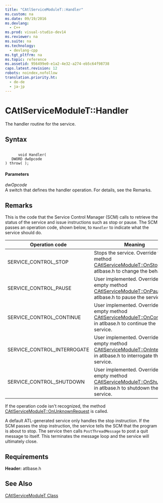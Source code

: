 ```yaml
---
title: "CAtlServiceModuleT::Handler"
ms.custom: na
ms.date: 09/19/2016
ms.devlang: 
  - C++
ms.prod: visual-studio-dev14
ms.reviewer: na
ms.suite: na
ms.technology: 
  - devlang-cpp
ms.tgt_pltfrm: na
ms.topic: reference
ms.assetid: 956499e0-e1a2-4e32-a274-eb5c64f98738
caps.latest.revision: 12
robots: noindex,nofollow
translation.priority.ht: 
  - de-de
  - ja-jp
---
```

# CAtlServiceModuleT::Handler
The handler routine for the service.  
  
## Syntax  
  
```  
  
      void Handler(  
   DWORD dwOpcode   
) throw( );  
```  
  
#### Parameters  
 *dwOpcode*  
 A switch that defines the handler operation. For details, see the Remarks.  
  
## Remarks  
 This is the code that the Service Control Manager (SCM) calls to retrieve the status of the service and issue instructions such as stop or pause. The SCM passes an operation code, shown below, to `Handler` to indicate what the service should do.  
  
|Operation code|Meaning|  
|--------------------|-------------|  
|SERVICE_CONTROL_STOP|Stops the service. Override the method [CAtlServiceModuleT::OnStop](../vs140/CAtlServiceModuleT--OnStop.md) in atlbase.h to change the behavior.|  
|SERVICE_CONTROL_PAUSE|User implemented. Override the empty method [CAtlServiceModuleT::OnPause](../vs140/CAtlServiceModuleT--OnPause.md) in atlbase.h to pause the service.|  
|SERVICE_CONTROL_CONTINUE|User implemented. Override the empty method [CAtlServiceModuleT::OnContinue](../vs140/CAtlServiceModuleT--OnContinue.md) in atlbase.h to continue the service.|  
|SERVICE_CONTROL_INTERROGATE|User implemented. Override the empty method [CAtlServiceModuleT::OnInterrogate](../vs140/CAtlServiceModuleT--OnInterrogate.md) in atlbase.h to interrogate the service.|  
|SERVICE_CONTROL_SHUTDOWN|User implemented. Override the empty method [CAtlServiceModuleT::OnShutdown](../vs140/CAtlServiceModuleT--OnShutdown.md) in atlbase.h to shutdown the service.|  
  
 If the operation code isn't recognized, the method [CAtlServiceModuleT::OnUnknownRequest](../vs140/CAtlServiceModuleT--OnUnknownRequest.md) is called.  
  
 A default ATL-generated service only handles the stop instruction. If the SCM passes the stop instruction, the service tells the SCM that the program is about to stop. The service then calls `PostThreadMessage` to post a quit message to itself. This terminates the message loop and the service will ultimately close.  
  
## Requirements  
 **Header:** atlbase.h  
  
## See Also  
 [CAtlServiceModuleT Class](../vs140/CAtlServiceModuleT-Class.md)